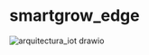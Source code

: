 # smartgrow_edge
![arquitectura_iot drawio](https://user-images.githubusercontent.com/49843087/233516186-eec1762b-7ec2-45c3-9776-19073e62fa81.png)
